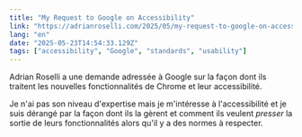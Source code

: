 ```yaml
---
title: "My Request to Google on Accessibility"
link: "https://adrianroselli.com/2025/05/my-request-to-google-on-accessibility.html"
lang: "en"
date: "2025-05-23T14:54:33.129Z"
tags: ["accessibility", "Google", "standards", "usability"]
---
```


Adrian Roselli a une demande adressée à Google sur la façon dont ils traitent les nouvelles fonctionnalités de Chrome et leur accessibilité.

Je n'ai pas son niveau d'expertise mais je m'intéresse à l'accessibilité et je suis dérangé par la façon dont ils la gèrent et comment ils veulent _presser_ la sortie de leurs fonctionnalités alors qu'il y a des normes à respecter.